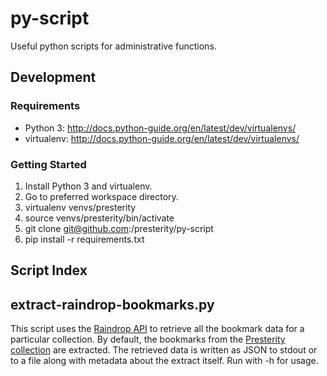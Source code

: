 # py-script
Useful python scripts for administrative functions.

## Development

### Requirements

* Python 3: http://docs.python-guide.org/en/latest/dev/virtualenvs/
* virtualenv: http://docs.python-guide.org/en/latest/dev/virtualenvs/

### Getting Started

1. Install Python 3 and virtualenv.
1. Go to preferred workspace directory.
2. virtualenv venvs/presterity
3. source venvs/presterity/bin/activate
4. git clone git@github.com:/presterity/py-script
5. pip install -r requirements.txt


## Script Index

## extract-raindrop-bookmarks.py

This script uses the [Raindrop API](https://raindrop.io/dev/docs) to retrieve all the bookmark data for a particular collection.
By default, the bookmarks from the [Presterity collection](https://raindrop.io/app/#/collection/2021037) are extracted. The retrieved data is written as JSON to 
stdout or to a file along with metadata about the extract itself. Run with -h for usage.


